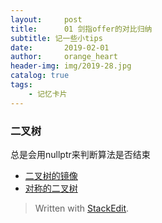 ```yaml
---
layout:     post
title:      01 剑指offer的对比归纳
subtitle: 记一些小tips
date:       2019-02-01
author:     orange_heart
header-img: img/2019-28.jpg
catalog: true
tags:
    - 记忆卡片
---
```


### 二叉树

总是会用nullptr来判断算法是否结束

- [二叉树的镜像](https://aydove.github.io/2019/04/22/27-%E4%BA%8C%E5%8F%89%E6%A0%91%E7%9A%84%E9%95%9C%E5%83%8F/)
- [对称的二叉树](https://aydove.github.io/2019/04/23/28-%E5%AF%B9%E7%A7%B0%E7%9A%84%E4%BA%8C%E5%8F%89%E6%A0%91/)




> Written with [StackEdit](https://stackedit.io/).

<head>
    <script src="https://cdn.mathjax.org/mathjax/latest/MathJax.js?config=TeX-AMS-MML_HTMLorMML" type="text/javascript"></script>
    <script type="text/x-mathjax-config">
        MathJax.Hub.Config({
            tex2jax: {
            skipTags: ['script', 'noscript', 'style', 'textarea', 'pre'],
            inlineMath: [['$','$']]
            }
        });
    </script>
</head>
<!--stackedit_data:
eyJoaXN0b3J5IjpbLTE4NDc4MTE4NjldfQ==
-->